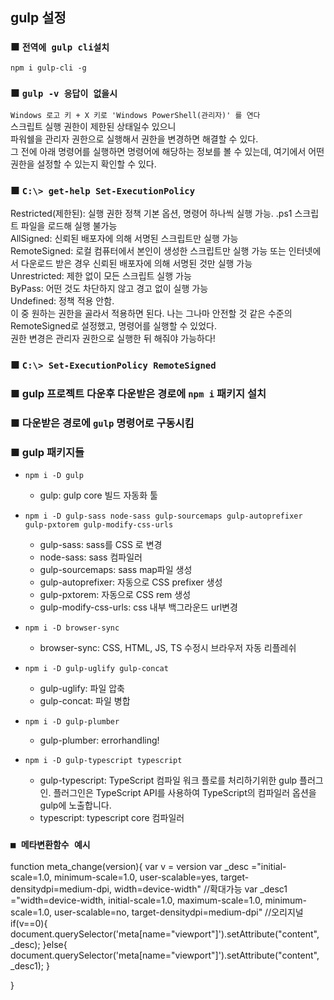 ## gulp 설정

### ■ `전역에 gulp cli설치`
`npm i gulp-cli -g`

### ■ `gulp -v 응답이 없을시`
`Windows 로고 키 + X 키로 'Windows PowerShell(관리자)' 를 연다`<br />
스크립트 실행 권한이 제한된 상태일수 있으니<br />
파워쉘을 관리자 권한으로 실행해서 권한을 변경하면 해결할 수 있다. <br />
그 전에 아래 명령어를 실행하면 명령어에 해당하는 정보를 볼 수 있는데, 여기에서 어떤 권한을 설정할 수 있는지 확인할 수 있다.

### ■ `C:\> get-help Set-ExecutionPolicy`
Restricted(제한된): 실행 권한 정책 기본 옵션, 명령어 하나씩 실행 가능. .ps1 스크립트 파일을 로드해 실행 불가능<br />
AllSigned: 신뢰된 배포자에 의해 서명된 스크립트만 실행 가능<br />
RemoteSigned: 로컬 컴퓨터에서 본인이 생성한 스크립트만 실행 가능 또는 인터넷에서 다운로드 받은 경우 신뢰된 배포자에 의해 서명된 것만 실행 가능<br />
Unrestricted: 제한 없이 모든 스크립트 실행 가능<br />
ByPass: 어떤 것도 차단하지 않고 경고 없이 실행 가능<br />
Undefined: 정책 적용 안함.<br />
이 중 원하는 권한을 골라서 적용하면 된다. 나는 그나마 안전할 것 같은 수준의 RemoteSigned로 설정했고, 명령어를 실행할 수 있었다. <br />
권한 변경은 관리자 권한으로 실행한 뒤 해줘야 가능하다!

### ■ `C:\> Set-ExecutionPolicy RemoteSigned`

### ■ gulp 프로젝트 다운후 다운받은 경로에 `npm i` 패키지 설치

### ■ 다운받은 경로에 `gulp` 명령어로 구동시킴

### ■ gulp 패키지들
- `npm i -D gulp`
   - gulp: gulp core 빌드 자동화 툴

- `npm i -D gulp-sass node-sass gulp-sourcemaps gulp-autoprefixer gulp-pxtorem gulp-modify-css-urls`
	- gulp-sass: sass를 CSS 로 변경
	- node-sass: sass 컴파일러
	- gulp-sourcemaps: sass map파일 생성
   	- gulp-autoprefixer: 자동으로 CSS prefixer 생성
   	- gulp-pxtorem: 자동으로 CSS rem 생성
	- gulp-modify-css-urls: css 내부 백그라운드 url변경

- `npm i -D browser-sync`
   	- browser-sync: CSS, HTML, JS, TS 수정시 브라우저 자동 리플레쉬

- `npm i -D gulp-uglify gulp-concat`
   	- gulp-uglify: 파일 압축
	- gulp-concat: 파일 병합

- `npm i -D gulp-plumber`
   	- gulp-plumber: errorhandling!

- `npm i -D gulp-typescript typescript`
   	- gulp-typescript: TypeScript 컴파일 워크 플로를 처리하기위한 gulp 플러그인. 플러그인은 TypeScript API를 사용하여 TypeScript의 컴파일러 옵션을 gulp에 노출합니다.
	- typescript: typescript core 컴파일러




### `■ 메타변환함수 예시`
function meta_change(version){
	var v = version
	var _desc ="initial-scale=1.0, minimum-scale=1.0, user-scalable=yes, target-densitydpi=medium-dpi, width=device-width" //확대가능
	var _desc1 ="width=device-width, initial-scale=1.0, maximum-scale=1.0, minimum-scale=1.0, user-scalable=no, target-densitydpi=medium-dpi" //오리지널
	if(v==0){
		document.querySelector('meta[name="viewport"]').setAttribute("content", _desc);
	}else{
		document.querySelector('meta[name="viewport"]').setAttribute("content", _desc1);
	}
	
}